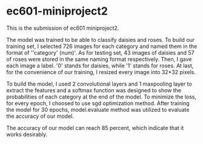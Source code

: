 # ec601-miniproject2

  This is the submission of ec601 miniproject2.
  
  
  The model was trained to be able to classify daisies and roses. To build our training set, I selected 726 images for each category and named them in the format of ''category' (num)'. As for testing set, 43 images of daisies and 57 of roses were stored in the same naming format respectively. Then, I gave each image a label. '0' stands for daisies, while '1' stands for roses. At last, for the convenience of our training, I resized every image into 32*32 pixels.
  
  To build the model, I used 2 convolutional layers and 1 maxpooling layer to extract the features and a softmax function was designed to show the probabilities of each category at the end of the model. To minimize the loss, for every epoch, I choosed to use sgd optimization method. After training the model for 30 epochs, model.evaluate method was utilized to evaluate the accuracy of our model.
  
  The accuracy of our model can reach 85 percent, which indicate that it works desirably.
